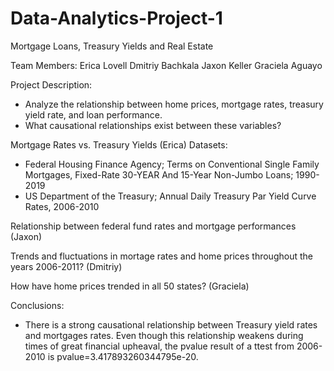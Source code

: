 # Data-Analytics-Project-1

Mortgage Loans, Treasury Yields and Real Estate  

Team Members: 
Erica Lovell 
Dmitriy Bachkala 
Jaxon Keller 
Graciela Aguayo  

Project Description: 
- Analyze the relationship between home prices, mortgage rates, treasury yield rate, and loan performance.
- What causational relationships exist between these variables? 

Mortgage Rates vs. Treasury Yields (Erica)
Datasets:  
- Federal Housing Finance Agency; Terms on Conventional Single Family Mortgages, Fixed-Rate 30-YEAR And 15-Year Non-Jumbo Loans; 1990-2019
- US Department of the Treasury; Annual Daily Treasury Par Yield Curve Rates, 2006-2010
 

Relationship between federal fund rates and mortgage performances (Jaxon) 

Trends and fluctuations in mortage rates and home prices throughout the years 2006-2011? (Dmitriy) 

How have home prices trended in all 50 states? (Graciela)

Conclusions: 
 - There is a strong causational relationship between Treasury yield rates and mortgages rates. Even though this relationship weakens during times of great financial upheaval, the pvalue result of a ttest from 2006-2010 is pvalue=3.417893260344795e-20. 
